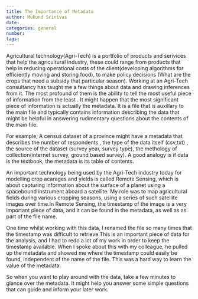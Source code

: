 ```yaml
---
title: The Importance of Metadata
author: Mukund Srinivas
date:
categories: general
number:
tags:
---
```

Agricultural technology(Agri-Tech) is a portfolio of products and serivices that help the agricultural industry, these could range from products that help in reducing operational costs of the client(developing algorithms for efficiently moving and storing food), to make policy decisions (What are the crops that need a subsidy that particular season).
Working at an  Agri-Tech consultancy has taught me a few things about data and drawing inferences from it. The most profound of them is the ability to tell the most useful piece of information from the least . It might happen that the most significant piece of information is actually the metadata. It is a file that is auxillary to the main file and typically contains information describing the data  that might be helpful in answering rudimentary questions about the contents of the main file.

For example, A census dataset of a province might have a metadata that describes the number of respondents , the type of the data itself (csv,txt) , the source of the dataset (survey year, survey type), the methology of collection(internet survey, ground based survey). A good analogy is if data is the textbook, the metadata is its table of contents.

An important technology being used by the Agri-Tech industry today for modelling crop acarages and yields is called Remote Sensing, which is about capturing information about the surface of a planet using a spacebound instrument aboard a satellite. My role was to map agricultural fields during various cropping seasons, using a series of such satellite  images over time.In Remote Sensing, the timestamp of the image is a very important piece of data, and it can be found in the metadata, as well as as part of the file name.

One time whilst working with this data, I renamed the file so many times that the timestamp was difficult to retrieve.This is an important piece of data for the analysis, and I  had to redo a lot of my work in order to keep the timestamp available. When I spoke about this with my colleague, he pulled up the metadata and showed me where the timestamp could easily be found, independent of the name of the file. This was a hard way to learn the value of the metadata.

So when you want to play around with the data, take a few minutes to glance over the metadata. It might help you answer some simple questions that can guide and inform your later work.
